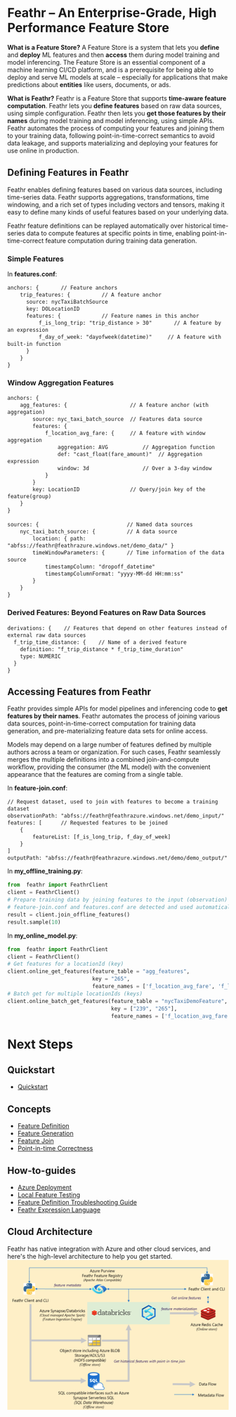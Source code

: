 Feathr – An Enterprise-Grade, High Performance Feature Store
====================

**What is a Feature Store?** A Feature Store is a system that lets you
**define** and **deploy** ML features and then **access** them during model training and model inferencing.
The Feature Store is an essential component of a machine learning CI/CD platform, and is a prerequisite for being able
to deploy and serve ML models at scale – especially for applications that make predictions about **entities** like
users, documents, or ads.

**What is Feathr?** Feathr is a Feature Store that supports **time-aware feature computation**.
Feathr lets you **define features** based on raw data sources, using simple configuration.
Feathr then lets you **get those features by their names** during model training and model inferencing,
using simple APIs. Feathr automates the process of computing your features and joining them to your training
data, following point-in-time-correct semantics to avoid data leakage, and supports materializing and deploying
your features for use online in production.

## Defining Features in Feathr

Feathr enables defining features based on various data sources, including time-series data.
Feathr supports aggregations, transformations, time windowing, and a rich set of types including
vectors and tensors, making it easy to define many kinds of useful features based on your underlying data.

Feathr feature definitions can be replayed automatically over historical time-series data to compute
features at specific points in time, enabling point-in-time-correct feature computation during
training data generation.

### Simple Features
In **features.conf**:
```
anchors: {       // Feature anchors
    trip_features: {          // A feature anchor
      source: nycTaxiBatchSource
      key: DOLocationID
      features: {             // Feature names in this anchor
          f_is_long_trip: "trip_distance > 30"       // A feature by an expression
          f_day_of_week: "dayofweek(datetime)"     // A feature with built-in function
      }
    }
}
```

### Window Aggregation Features
```
anchors: {
    agg_features: {                    // A feature anchor (with aggregation)
        source: nyc_taxi_batch_source  // Features data source
        features: {
            f_location_avg_fare: {     // A feature with window aggregation
                aggregation: AVG           // Aggregation function
                def: "cast_float(fare_amount)"  // Aggregation expression
                window: 3d                 // Over a 3-day window
            }
        }
        key: LocationID                // Query/join key of the feature(group)
    }
}
        
sources: {                            // Named data sources
    nyc_taxi_batch_source: {          // A data source
        location: { path: "abfss://feathr@feathrazure.windows.net/demo_data/" }
        timeWindowParameters: {       // Time information of the data source
            timestampColumn: "dropoff_datetime"
            timestampColumnFormat: "yyyy-MM-dd HH:mm:ss"
        }
    }
}
```

### Derived Features: Beyond Features on Raw Data Sources
```
derivations: {    // Features that depend on other features instead of external raw data sources
  f_trip_time_distance: {    // Name of a derived feature
    definition: "f_trip_distance * f_trip_time_duration"
    type: NUMERIC
  }
}
```
## Accessing Features from Feathr

Feathr provides simple APIs for model pipelines and inferencing code to **get features by their names**.
Feathr automates the process of joining various data sources, point-in-time-correct computation for
training data generation, and pre-materializing feature data sets for online access.

Models may depend on a large number of features defined by multiple authors across a team or organization.
For such cases, Feathr seamlessly merges the multiple definitions into a combined join-and-compute workflow,
providing the consumer (the ML model) with the convenient appearance that the features are coming from a single table.

In **feature-join.conf**:
```
// Request dataset, used to join with features to become a training dataset
observationPath: "abfss://feathr@feathrazure.windows.net/demo_input/"
features: [      // Requested features to be joined  
    {
        featureList: [f_is_long_trip, f_day_of_week]
    }
]
outputPath: "abfss://feathr@feathrazure.windows.net/demo/demo_output/"
```

In **my_offline_training.py**:
```python
from  feathr import FeathrClient
client = FeathrClient()
# Prepare training data by joining features to the input (observation) data.
# feature-join.conf and features.conf are detected and used automatically.
result = client.join_offline_features()
result.sample(10)
```

In **my_online_model.py**:
```python
from  feathr import FeathrClient
client = FeathrClient()
# Get features for a locationId (key)
client.online_get_features(feature_table = "agg_features", 
                           key = "265",
                           feature_names = ['f_location_avg_fare', 'f_location_max_fare'])
# Batch get for multiple locationIds (keys)
client.online_batch_get_features(feature_table = "nycTaxiDemoFeature",
                                 key = ["239", "265"],
                                 feature_names = ['f_location_avg_fare', 'f_location_max_fare'])

```
# Next Steps
## Quickstart
* [Quickstart](quickstart.md)

## Concepts

* [Feature Definition](concepts/feature-definition.md)
* [Feature Generation](concepts/feature-generation.md)
* [Feature Join](concepts/feature-join.md)
* [Point-in-time Correctness](concepts/point-in-time-join.md)

## How-to-guides
* [Azure Deployment](how-to-guides/azure-deployment.md)
* [Local Feature Testing](how-to-guides/local-feature-testing.md)
* [Feature Definition Troubleshooting Guide](how-to-guides/troubleshoot-feature-definition.md)
* [Feathr Expression Language](how-to-guides/expression-language.md)



## Cloud Architecture
Feathr has native integration with Azure and other cloud services, and here's the high-level architecture to help you get started.
![Architecture](./../images/architecture.png)
